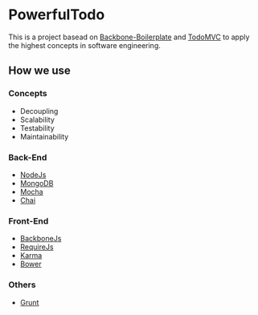 # PowerfulTodo

This is a project basead on [Backbone-Boilerplate]("https://github.com/backbone-boilerplate/backbone-boilerplate") and [TodoMVC]("http://todomvc.com/") to apply the highest concepts in software engineering.

## How we use

### Concepts

* Decoupling
* Scalability
* Testability
* Maintainability

### Back-End

* [NodeJs]("http://nodejs.org/")
* [MongoDB]("http://www.mongodb.org/")
* [Mocha]("http://visionmedia.github.io/mocha/")
* [Chai]("http://chaijs.com/")

### Front-End

* [BackboneJs]("http://backbonejs.org/")
* [RequireJs]("http://requirejs.org/")
* [Karma]("http://karma-runner.github.io/")
* [Bower]("http://bower.io/")

### Others

* [Grunt]("http://gruntjs.com/")
